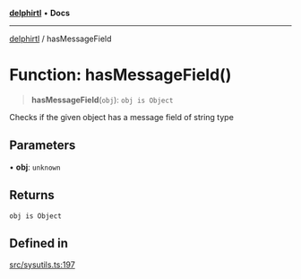 [**delphirtl**](../README.md) • **Docs**

***

[delphirtl](../globals.md) / hasMessageField

# Function: hasMessageField()

> **hasMessageField**(`obj`): `obj is Object`

Checks if the given object has a message field of string type

## Parameters

• **obj**: `unknown`

## Returns

`obj is Object`

## Defined in

[src/sysutils.ts:197](https://github.com/chuacw/delphirtl/blob/ee346b6bac1024b6b648d44d9c6cf692e10f6983/src/sysutils.ts#L197)
